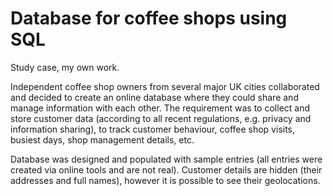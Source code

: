 # Database for coffee shops using SQL 
Study case, my own work.

Independent coffee shop owners from several major UK cities collaborated and decided to create an online database where they could share and manage information with each other. The requirement was to collect and store customer data (according to all recent regulations, e.g. privacy and information sharing), to track customer behaviour, coffee shop visits, busiest days, shop management details, etc. 

Database was designed and populated with sample entries (all entries were created via online tools and are not real).
Customer details are hidden (their addresses and full names), however it is possible to see their geolocations.
